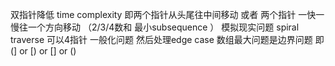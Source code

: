 双指针降低 time complexity
即两个指针从头尾往中间移动 或者 两个指针 一快一慢往一个方向移动 （2/3/4数和 最小subsequence ）
模拟现实问题 spiral traverse 可以4指针 一般化问题 然后处理edge case
数组最大问题是边界问题 即 (] or [) or [] or ()